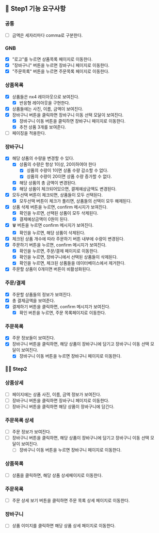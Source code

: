 ## 👏 Step1 기능 요구사항

### 공통

- [ ] 금액은 세자리마다 comma로 구분한다.

### GNB

- [x] "로고"를 누르면 상품목록 페이지로 이동한다.
- [x] "장바구니" 버튼을 누르면 장바구니 페이지로 이동한다.
- [x] "주문목록" 버튼을 누르면 주문목록 페이지로 이동한다.

### 상품목록

- [x] 상품들은 nx4 레이아웃으로 보여진다.
  - [x] 반응형 레이아웃을 구현한다.
- [x] 상품들에는 사진, 이름, 금액이 보여진다.
- [x] 장바구니 버튼을 클릭하면 장바구니 이동 선택 모달이 보여진다.
  - [x] 장바구니 이동 버튼을 클릭하면 장바구니 페이지로 이동한다.
  - [x] 추천 상품 3개를 보여준다.
- [ ] 페이징을 적용한다.

### 장바구니

- [x] 해당 상품의 수량을 변경할 수 있다.
  - [x] 상품의 수량은 항상 1이상, 20이하여야 한다
    - [x] 상품의 수량이 1이면 상품 수량 감소할 수 없다.
    - [x] 상품의 수량이 20이면 상품 수량 증가할 수 없다.
  - [x] 해당 상품의 총 금액이 변경된다.
  - [x] 해당 상품이 체크되어있으면, 결제예상금액도 변경된다.
- [x] 모두선택 버튼이 체크되면, 상품들이 모두 선택된다.
  - [x] 모두선택 버튼이 체크가 풀리면, 상품들의 선택이 모두 해제된다.
- [x] 상품 삭제 버튼을 누르면, confirm 메시지가 보여진다.
  - [x] 확인을 누르면, 선택된 상품이 모두 삭제된다.
  - [x] 결제예상금액이 0원이 된다.
- [x] 🗑 버튼을 누르면 confirm 메시지가 보여진다.
  - [x] 확인을 누르면, 해당 상품이 삭제된다.
- [x] 체크된 상품 개수에 따라 주문하기 버튼 내부에 수량이 변경된다.
- [x] 주문하기 버튼을 누르면, confirm 메시지가 보여진다.
  - [x] 확인을 누르면, 주문/결제 페이지로 이동한다.
  - [x] 확인을 누르면, 장바구니에서 선택된 상품들이 삭제된다.
  - [x] 확인을 누르면, 체크된 상품들을 데이터베이스에서 제거한다.
- [x] 주문할 상품이 0개이면 버튼이 비활성화된다.

### 주문/결제

- [x] 주문할 상품들의 정보가 보여진다.
- [x] 총 결제금액을 보여준다.
- [x] 결제하기 버튼을 클릭하면, confirm 메시지가 보여진다.
  - [x] 확인 버튼을 누르면, 주문 목록페이지로 이동한다.

### 주문목록

- [x] 주문 정보들이 보여진다.
- [x] 장바구니 버튼을 클릭하면, 해당 상품이 장바구니에 담기고 장바구니 이동 선택 모달이 보여진다.
  - [x] 장바구니 이동 버튼을 누르면 장바구니 페이지로 이동한다.

### 👏👏 Step2

### 상품상세

- [ ] 페이지에는 상품 사진, 이름, 금액 정보가 보여진다.
- [ ] 장바구니 버튼을 클릭하면 장바구니 페이지로 이동한다.
- [ ] 장바구니 버튼을 클릭하면 해당 상품이 장바구니에 담긴다.

### 주문목록 상세

- [ ] 주문 정보가 보여진다.
- [ ] 장바구니 버튼을 클릭하면, 해당 상품이 장바구니에 담기고 장바구니 이동 선택 모달이 보여진다.
  - [ ] 장바구니 이동 버튼을 누르면 장바구니 페이지로 이동한다.

### 상품목록

- [ ] 상품을 클릭하면, 해당 상품 상세페이지로 이동한다.

### 주문목록

- [ ] 주문 상세 보기 버튼을 클릭하면 주문 목록 상세 페이지로 이동한다.

### 장바구니

- [ ] 상품 이미지를 클릭하면 해당 상품 상세 페이지로 이동한다.

